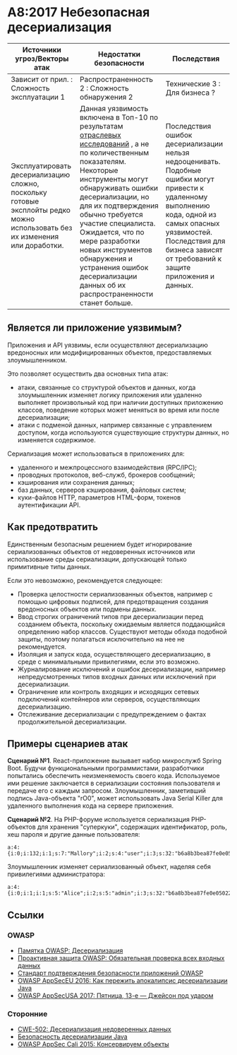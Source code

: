 # A8:2017 Небезопасная десериализация

| Источники угроз/Векторы атак | Недостатки безопасности           | Последствия               |
| -- | -- | -- |
| Зависит от прил. : Сложность эксплуатации 1 | Распространенность 2 : Сложность обнаружения 2 | Технические 3 : Для бизнеса ? |
| Эксплуатировать десериализацию сложно, поскольку готовые эксплойты редко можно использовать без их изменения или доработки. | Данная уязвимость включена в Топ-10 по результатам [отраслевых исследований](https://owasp.blogspot.com/2017/08/owasp-top-10-2017-project-update.html) , а не по количественным показателям. Некоторые инструменты могут обнаруживать ошибки десериализации, но для их подтверждения обычно требуется участие специалиста. Ожидается, что по мере разработки новых инструментов обнаружения и устранения ошибок десериализации данных об их распространенности станет больше.  | Последствия ошибок десериализации нельзя недооценивать. Подобные ошибки могут привести к удаленному выполнению кода, одной из самых опасных уязвимостей. Последствия для бизнеса зависят от требований к защите приложения и данных. |

## Является ли приложение уязвимым?

Приложения и API уязвимы, если осуществляют десериализацию вредоносных или модифицированных объектов, предоставляемых злоумышленником.

Это позволяет осуществить два основных типа атак:

- атаки, связанные со структурой объектов и данных, когда злоумышленник изменяет логику приложения или удаленно выполняет произвольный код при наличии доступных приложению классов, поведение которых может меняться во время или после десериализации;
- атаки с подменой данных, например связанные с управлением доступом, когда используются существующие структуры данных, но изменяется содержимое.

Сериализация может использоваться в приложениях для:

- удаленного и межпроцессного взаимодействия (RPC/IPC);
- проводных протоколов, веб-служб, брокеров сообщений;
- кэширования или сохранения данных;
- баз данных, серверов кэширования, файловых систем;
- куки-файлов HTTP, параметров HTML-форм, токенов аутентификации API.

## Как предотвратить

Единственным безопасным решением будет игнорирование сериализованных объектов от недоверенных источников или использование среды сериализации, допускающей только примитивные типы данных.

Если это невозможно, рекомендуется следующее:

- Проверка целостности сериализованных объектов, например с помощью цифровых подписей, для предотвращения создания вредоносных объектов или подмены данных.
- Ввод строгих ограничений типов при десериализации перед созданием объекта, поскольку ожидаемым является поддающийся определению набор классов. Существуют методы обхода подобной защиты, поэтому полагаться исключительно на нее не рекомендуется.
- Изоляция и запуск кода, осуществляющего десериализацию, в среде с минимальными привилегиями, если это возможно.
- Журналирование исключений и ошибок десериализации, например непредусмотренных типов входных данных или исключений при десериализации.
- Ограничение или контроль входящих и исходящих сетевых подключений контейнеров или серверов, осуществляющих десериализацию.
- Отслеживание десериализации с предупреждением о фактах продолжительной десериализации.

## Примеры сценариев атак

**Сценарий №1**. React-приложение вызывает набор микрослужб Spring Boot. Будучи функциональными программистами, разработчики попытались обеспечить неизменяемость своего кода. Используемое ими решение заключается в сериализации состояния пользователя и передаче его с каждым запросом. Злоумышленник, заметивший подпись Java-объекта "rO0", может использовать Java Serial Killer для удаленного выполнения кода на сервере приложения.

**Сценарий №2**. На PHP-форуме используется сериализация PHP-объектов для хранения "суперкуки", содержащих идентификатор, роль, хеш пароля и другие данные пользователя:

```
a:4:{i:0;i:132;i:1;s:7:"Mallory";i:2;s:4:"user";i:3;s:32:"b6a8b3bea87fe0e05022f8f3c88bc960";}
```

Злоумышленник изменяет сериализованный объект, наделяя себя привилегиями администратора:

```
a:4:{i:0;i:1;i:1;s:5:"Alice";i:2;s:5:"admin";i:3;s:32:"b6a8b3bea87fe0e05022f8f3c88bc960";}
```

## Ссылки

### OWASP

- [Памятка OWASP: Десериализация](https://cheatsheetseries.owasp.org/cheatsheets/Deserialization_Cheat_Sheet.html)
- [Проактивная защита OWASP: Обязательная проверка всех входных данных](https://owasp.org/www-project-proactive-controls/v3/en/c5-validate-inputs)
- [Стандарт подтверждения безопасности приложений OWASP](https://github.com/OWASP/ASVS/blob/v4.0.2/4.0/en/0x11-V2-Authentication.md)
- [OWASP AppSecEU 2016: Как пережить апокалипсис десериализации Java](https://speakerdeck.com/pwntester/surviving-the-java-deserialization-apocalypse)
- [OWASP AppSecUSA 2017: Пятница, 13-е — Джейсон под ударом](https://speakerdeck.com/pwntester/friday-the-13th-json-attacks)

### Сторонние

- [CWE-502: Десериализация недоверенных данных](https://cwe.mitre.org/data/definitions/502.html)
- [Безопасность десериализации Java](https://github.com/mbechler/marshalsec)
- [OWASP AppSec Cali 2015: Консервируем объекты](https://frohoff.github.io/appseccali-marshalling-pickles/)